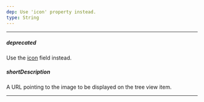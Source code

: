 ```yaml
---
dep: Use 'icon' property instead.
type: String
---
```

---
##### deprecated
Use the [icon](/api-reference/10%20UI%20Widgets/dxTreeView/5%20Default%20Item%20Template/icon.md '{basewidgetpath}/Default_Item_Template/#icon') field instead.

##### shortDescription
A URL pointing to the image to be displayed on the tree view item.

---
